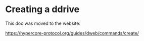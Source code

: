 # Creating a ddrive

This doc was moved to the website:

https://hypercore-protocol.org/guides/dweb/commands/create/